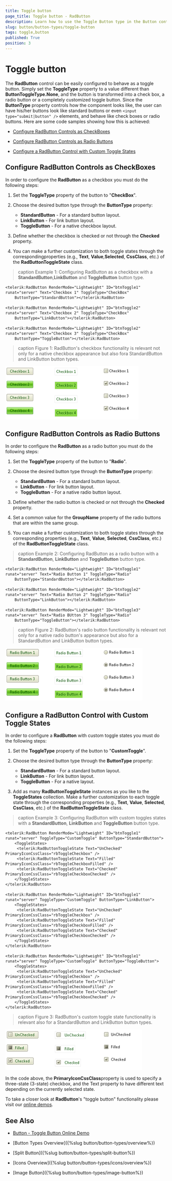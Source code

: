 ```yaml
---
title: Toggle button
page_title: Toggle button - RadButton
description: Learn how to use the Toggle Button type in the Button control for toggling states in your application.
slug: button/button-types/toggle-button
tags: toggle,button
published: True
position: 3
---
```


# Toggle button

The **RadButton** control can be easily configured to behave as a toggle button. Simply set the **ToggleType** property to a value different than **ButtonToggleType.None**, and the button is transformed into a check box, a radio button or a completely customized toggle button. Since the **ButtonType** property controls how the component looks like, the user can have his/her buttons look like standard buttons or even `<input type="submit|button" />` elements, and behave like check boxes or radio buttons. Here are some code samples showing how this is achieved:

* [Configure RadButton Controls as CheckBoxes](#configure-radbutton-controls-as-checkboxes)

* [Configure RadButton Controls as Radio Buttons](#configure-radbutton-controls-as-radio-buttons)

* [Configure a RadButton Control with Custom Toggle States](#configure-a-radbutton-control-with-custom-toggle-states)

## Configure RadButton Controls as CheckBoxes

In order to configure the **RadButton** as a checkbox you must do the following steps:

1. Set the **ToggleType** property of the button to "**CheckBox**".

1. Choose the desired button type through the **ButtonType** property:
	* **StandardButton** - For a standard button layout.
	* **LinkButton** - For link button layout.
	* **ToggleButton** - For a native checkbox layout.

1. Define whether the checkbox is checked or not through the **Checked** property.

1. You can make a further customization to both toggle states through the correspondingproperties (e.g., **Text**, **Value**,**Selected**, **CssClass**, etc.) of the **RadButtonToggleState** class.

>caption Example 1: Configuring RadButton as a checkbox with a **StandardButton**,**LinkButton** and **ToggleButton** button type.

````ASP.NET
<telerik:RadButton RenderMode="Lightweight" ID="btnToggle1" runat="server" Text="Checkbox 1" ToggleType="CheckBox"
	ButtonType="StandardButton"></telerik:RadButton>
	
<telerik:RadButton RenderMode="Lightweight" ID="btnToggle2" runat="server" Text="Checkbox 2" ToggleType="CheckBox" 
	ButtonType="LinkButton"></telerik:RadButton>

<telerik:RadButton RenderMode="Lightweight" ID="btnToggle2" runat="server" Text="Checkbox 3" ToggleType="CheckBox" 
	ButtonType="ToggleButton"></telerik:RadButton> 
````

>caption Figure 1: RadButton's checkbox functionality is relevant not only for a native checkbox appearance but also fora StandardButton and LinkButton button types.

![Checkboxes](images/button-checkboxes.png)

## Configure RadButton Controls as Radio Buttons

In order to configure the **RadButton** as a radio button you must do the following steps:

1. Set the **ToggleType** property of the button to "**Radio**".

1. Choose the desired button type through the **ButtonType** property:
	* **StandardButton** - For a standard button layout.
	* **LinkButton** - For link button layout.
	* **ToggleButton** - For a native radio button layout.

1. Define whether the radio button is checked or not through the **Checked** property.

1. Set a common value for the **GroupName** property of the radio buttons that are within the same group.

1. You can make a further customization to both toggle states through the corresponding properties (e.g., **Text**, **Value**, **Selected**, **CssClass**, etc.) of the **RadButtonToggleState** class.

>caption Example 2: Configuring RadButton as a radio button with a **StandardButton**, **LinkButton** and **ToggleButton** button type.

````ASP.NET
<telerik:RadButton RenderMode="Lightweight" ID="btnToggle1" runat="server" Text="Radio Button 1" ToggleType="Radio" 
	ButtonType="StandardButton"></telerik:RadButton>

<telerik:RadButton RenderMode="Lightweight" ID="btnToggle2" runat="server" Text="Radio Button 2" ToggleType="Radio" 
	ButtonType="LinkButton"></telerik:RadButton>

<telerik:RadButton RenderMode="Lightweight" ID="btnToggle3" runat="server" Text="Radio BUtton 3" ToggleType="Radio" 
	ButtonType="ToggleButton"></telerik:RadButton> 
````

>caption Figure 2: RadButton's radio button functionality is relevant not only for a native radio button's appearance but also for a StandardButton and LinkButton button types.

![RadioButtons](images/button-radios.png)

## Configure a RadButton Control with Custom Toggle States

In order to configure a **RadButton** with custom toggle states you must do the following steps:

1. Set the **ToggleType** property of the button to "**CustomToggle**".

1. Choose the desired button type through the **ButtonType** property:
	* **StandardButton** - For a standard button layout.
	* **LinkButton** - For link button layout.
	* **ToggleButton** - For a native layout.

1. Add as many **RadButtonToggleState** instances as you like to the **ToggleStates** collection. Make a further customization to each toggle state through the corresponding properties (e.g., **Text**, **Value**, **Selected**, **CssClass**, etc.) of the **RadButtonToggleState** class.

>caption Example 3: Configuring RadButton with custom toggles states with a **StandardButton**, **LinkButton** and **ToggleButton** button type.

````ASP.NET
<telerik:RadButton RenderMode="Lightweight" ID="btnToggle1" runat="server" ToggleType="CustomToggle" ButtonType="StandardButton">
	<ToggleStates>
	 <telerik:RadButtonToggleState Text="UnChecked" PrimaryIconCssClass="rbToggleCheckbox" />
	 <telerik:RadButtonToggleState Text="Filled" PrimaryIconCssClass="rbToggleCheckboxFilled" />
	 <telerik:RadButtonToggleState Text="Checked" PrimaryIconCssClass="rbToggleCheckboxChecked" />
	</ToggleStates>
</telerik:RadButton>

<telerik:RadButton RenderMode="Lightweight" ID="btnToggle1" runat="server" ToggleType="CustomToggle" ButtonType="LinkButton">
	<ToggleStates>
	 <telerik:RadButtonToggleState Text="UnChecked" PrimaryIconCssClass="rbToggleCheckbox" />
	 <telerik:RadButtonToggleState Text="Filled" PrimaryIconCssClass="rbToggleCheckboxFilled" />
	 <telerik:RadButtonToggleState Text="Checked" PrimaryIconCssClass="rbToggleCheckboxChecked" />
	</ToggleStates>
</telerik:RadButton>

<telerik:RadButton RenderMode="Lightweight" ID="btnToggle1" runat="server" ToggleType="CustomToggle" ButtonType="ToggleButton">
	<ToggleStates>
	 <telerik:RadButtonToggleState Text="UnChecked" PrimaryIconCssClass="rbToggleCheckbox" />
	 <telerik:RadButtonToggleState Text="Filled" PrimaryIconCssClass="rbToggleCheckboxFilled" />
	 <telerik:RadButtonToggleState Text="Checked" PrimaryIconCssClass="rbToggleCheckboxChecked" />
	</ToggleStates>
</telerik:RadButton> 
````


>caption Figure 3: RadButton's custom toggle state functionality is relevant also for a StandardButton and LinkButton button types.

![Custom Toggle Buttons](images/button-customtoggles.png)

In the code above, the **PrimaryIconCssClass**property is used to specify a three-state (3-state) checkbox, and the Text property to have different text depending on the currently selected state.

To take a closer look at **RadButton**'s "toggle button" functionality please visit our [online demos](https://demos.telerik.com/aspnet-ajax/button/examples/togglebutton/defaultcs.aspx).





## See Also

 * [Button - Toggle Button Online Demo](https://demos.telerik.com/aspnet-ajax/button/examples/togglebutton/defaultcs.aspx)

 * [Button Types Overview]({%slug button/button-types/overview%})

 * [Split Button]({%slug button/button-types/split-button%})

 * [Icons Overview]({%slug button/button-types/icons/overview%})

 * [Image Button]({%slug button/button-types/image-button%})
